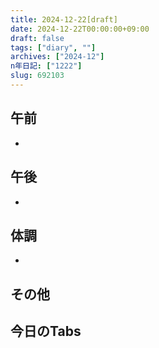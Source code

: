 ```yaml
---
title: 2024-12-22[draft]
date: 2024-12-22T00:00:00+09:00
draft: false
tags: ["diary", ""]
archives: ["2024-12"]
n年日記: ["1222"]
slug: 692103
---
```

## 午前
- 
## 午後
- 
## 体調
- 
## その他
## 今日のTabs